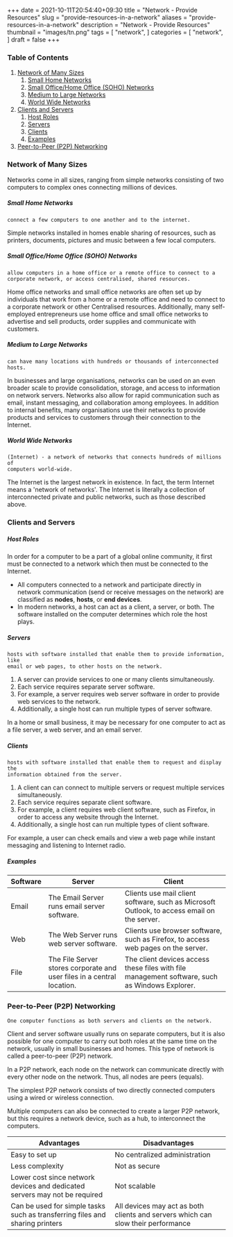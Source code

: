 +++
date = 2021-10-11T20:54:40+09:30
title = "Network - Provide Resources"
slug = "provide-resources-in-a-network"
aliases = "provide-resources-in-a-network"
description = "Network - Provide Resources"
thumbnail = "images/tn.png"
tags = [
    "network",
]
categories = [
    "network",
]
draft = false
+++

### Table of Contents

1. [Network of Many Sizes](#network-of-many-sizes)
    1. [Small Home Networks](#small-home-networks)
    1. [Small Office/Home Office (SOHO)
    Networks](#small-officehome-office-soho-networks)
    1. [Medium to Large Networks](#medium-to-large-networks)
    1. [World Wide Networks](#world-wide-networks)
1. [Clients and Servers](#clients-and-servers)
    1. [Host Roles](#host-roles)
    1. [Servers](#servers)
    1. [Clients](#clients)
    1. [Examples](#examples)
1. [Peer-to-Peer (P2P) Networking](#peer-to-peer-networking)

### Network of Many Sizes

Networks come in all sizes, ranging from simple networks consisting of two
computers to complex ones connecting millions of devices.

##### Small Home Networks

    connect a few computers to one another and to the internet.

Simple networks installed in homes enable sharing of resources, such as
printers, documents, pictures and music between a few local computers.

##### Small Office/Home Office (SOHO) Networks

    allow computers in a home office or a remote office to connect to a
    corporate network, or access centralised, shared resources.

Home office networks and small office networks are often set up by individuals
that work from a home or a remote office and need to connect to a corporate
network or other Centralised resources. Additionally, many self-employed
entrepreneurs use home office and small office networks to advertise and sell
products, order supplies and communicate with customers.

##### Medium to Large Networks

    can have many locations with hundreds or thousands of interconnected hosts.

In businesses and large organisations, networks can be used on an even broader
scale to provide consolidation, storage, and access to information on network
servers. Networks also allow for rapid communication such as email, instant
messaging, and collaboration among employees. In addition to internal benefits,
many organisations use their networks to provide products and services to
customers through their connection to the Internet.

##### World Wide Networks

    (Internet) - a network of networks that connects hundreds of millions of
    computers world-wide.

The Internet is the largest network in existence. In fact, the term Internet
means a 'network of networks'. The Internet is literally a collection of
interconnected private and public networks, such as those described above.

### Clients and Servers

##### Host Roles

In order for a computer to be a part of a global online community, it first must
be connected to a network which then must be connected to the Internet.
- All computers connected to a network and participate directly in network
  communication (send or receive messages on the network) are classified as
  **nodes**, **hosts**, or **end devices**.
- In modern networks, a host can act as a client, a server, or both. The
  software installed on the computer determines which role the host plays.

##### Servers

    hosts with software installed that enable them to provide information, like
    email or web pages, to other hosts on the network.

1. A server can provide services to one or many clients simultaneously.
1. Each service requires separate server software.
1. For example, a server requires web server software in order to provide web
   services to the network.
1. Additionally, a single host can run multiple types of server software.

In a home or small business, it may be necessary for one computer to act as a
file server, a web server, and an email server.

##### Clients

    hosts with software installed that enable them to request and display the
    information obtained from the server.

1. A client can can connect to multiple servers or request multiple services
   simultaneously.
1. Each service requires separate client software.
1. For example, a client requires web client software, such as Firefox, in order
   to access any website through the Internet.
1. Additionally, a single host can run multiple types of client software.

For example, a user can check emails and view a web page while instant messaging
and listening to Internet radio.

##### Examples

| Software | Server                                                                 | Client                                                                                         |
| --       | --                                                                     | --                                                                                             |
| Email    | The Email Server runs email server software.                           | Clients use mail client software, such as Microsoft Outlook, to access email on the server.    |
| Web      | The Web Server runs web server software.                               | Clients use browser software, such as Firefox, to access web pages on the server.              |
| File     | The File Server stores corporate and user files in a central location. | The client devices access these files with file management software, such as Windows Explorer. |

### Peer-to-Peer (P2P) Networking

    One computer functions as both servers and clients on the network.

Client and server software usually runs on separate computers, but it is also
possible for one computer to carry out both roles at the same time on the
network, usually in small businesses and homes. This type of network is called a
peer-to-peer (P2P) network.

In a P2P network, each node on the network can communicate directly with every
other node on the network. Thus, all nodes are peers (equals).

The simplest P2P network consists of two directly connected computers using a
wired or wireless connection.

Multiple computers can also be connected to create a larger P2P network, but
this requires a network device, such as a hub, to interconnect the computers.

| Advantages                                                                   | Disadvantages                                                                    |
| --                                                                           | --                                                                               |
| Easy to set up                                                               | No centralized administration
| Less complexity                                                              | Not as secure
| Lower cost since network devices and dedicated servers may not be required   | Not scalable
| Can be used for simple tasks such as transferring files and sharing printers | All devices may act as both clients and servers which can slow their performance
